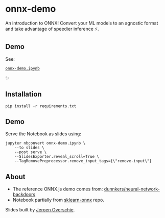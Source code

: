 # onnx-demo
An introduction to ONNX! Convert your ML models to an agnostic format and take advantage of speedier inference ⚡️.

## Demo
See:

[`onnx-demo.ipynb`](https://github.com/godatadriven/onnx-demo/blob/main/onnx-demo.ipynb)

✨

## Installation
```shell
pip install -r requirements.txt
```

## Demo

Serve the Notebook as slides using:

```shell
jupyter nbconvert onnx-demo.ipynb \
    --to slides \
    --post serve \
    --SlidesExporter.reveal_scroll=True \
    --TagRemovePreprocessor.remove_input_tags={\"remove-input\"}
```

## About
- The reference ONNX.js demo comes from: [dunnkers/neural-network-backdoors](https://github.com/dunnkers/neural-network-backdoors)
- Notebook partially from [sklearn-onnx](https://github.com/onnx/sklearn-onnx/blob/main/docs/tutorial/plot_bbegin_measure_time.py) repo.

Slides built by [Jeroen Overschie](https://jeroenoverschie.nl/).
